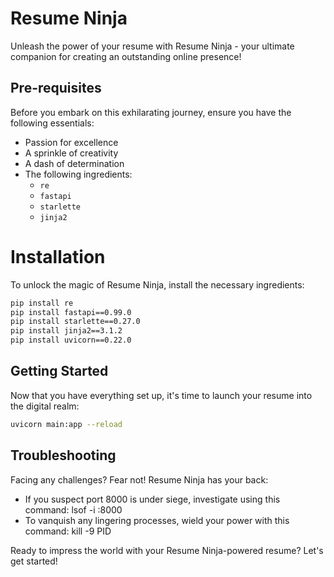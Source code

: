 # Resume Ninja

Unleash the power of your resume with Resume Ninja - your ultimate companion for creating an outstanding online presence!

## Pre-requisites
Before you embark on this exhilarating journey, ensure you have the following essentials:

- Passion for excellence
- A sprinkle of creativity
- A dash of determination
- The following ingredients:
  - `re`
  - `fastapi`
  - `starlette`
  - `jinja2`

# Installation

To unlock the magic of Resume Ninja, install the necessary ingredients:

```bash
pip install re
pip install fastapi==0.99.0
pip install starlette==0.27.0
pip install jinja2==3.1.2
pip install uvicorn==0.22.0
```
## Getting Started
Now that you have everything set up, it's time to launch your resume into the digital realm:

```bash
uvicorn main:app --reload
```

## Troubleshooting
Facing any challenges? Fear not! Resume Ninja has your back:


- If you suspect port 8000 is under siege, investigate using this command: lsof -i :8000
- To vanquish any lingering processes, wield your power with this command: kill -9 PID <pid number>

Ready to impress the world with your Resume Ninja-powered resume? Let's get started!